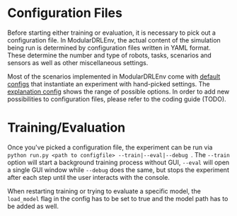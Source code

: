# Configuration Files

Before starting either training or evaluation, it is necessary to pick out a configuration file. In ModularDRLEnv, the actual content of the simulation being run is determined by configuration files written in YAML format. These determine the number and type of robots, tasks, scenarios and sensors as well as other miscellaneous settings.

Most of the scenarios implemented in ModularDRLEnv come with [default configs](../configs/) that instantiate an experiment with hand-picked settings. The [explanation config](../configs/explanations.yaml) shows the range of possible options. In order to add new possibilities to configuration files, please refer to the coding guide (TODO).

# Training/Evaluation

Once you've picked a configuration file, the experiment can be run via ```python run.py <path to configfile> --train|--eval|--debug ```. The ```--train``` option will start a background training process without GUI, ```--eval``` will open a single GUI window while ```--debug``` does the same, but stops the experiment after each step until the user interacts with the console.

When restarting training or trying to evaluate a specific model, the ```load_model``` flag in the config has to be set to true and the model path has to be added as well.